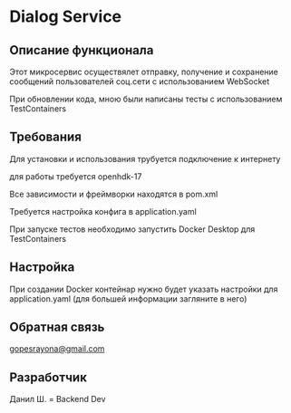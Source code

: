 # Dialog Service



## Описание функционала

Этот микросервис осуществялет отправку, получение и сохранение сообщений пользователей соц.сети c использованием WebSocket

При обновлении кода, мною были написаны тесты с использованием TestContainers

## Требования 

Для установки и использования трубуется подключение к интернету

для работы требуется openhdk-17

Все зависимости и фреймворки находятся в pom.xml

Требуется настройка конфига в application.yaml

При запуске тестов необходимо запустить Docker Desktop для TestContainers

## Настройка

При создании Docker контейнар нужно будет указать настройки для application.yaml 
(для большей информации загляните в него)

## Обратная связь

gopesrayona@gmail.com

## Разработчик 

Данил Ш. = Backend Dev 

